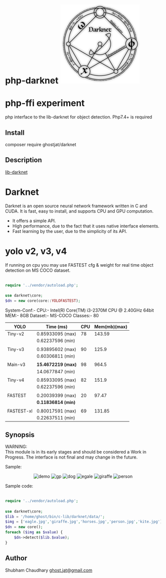 # php-darknet ![Darknet Logo](darknet.png)

php-ffi experiment
=========
php interface to the lib-darknet for object detection.
Php7.4+ is required

Install
---------
composer require ghostjat/darknet

Description
-----------
[lib-darknet](https://github.com/pjreddie/darknet) 

# Darknet #
Darknet is an open source neural network framework written in C and CUDA. It is fast, easy to install, and supports CPU and GPU computation.

* It offers a simple API.
* High performance, due to the fact that it uses native interface elements.
* Fast learning by the user, due to the simplicity of its API.
# yolo v2, v3, v4 #

If running on cpu you may use FASTEST cfg & weight for real time object detection on MS COCO dataset.
```php

require '../vendor/autoload.php';

use darknet\core;
$dn = new core(core::YOLOFASTEST);
```
System-Conf:- 
    CPU:- Intel(R) Core(TM) i3-2370M CPU @ 2.40GHz 64bit
    MEM:- 8GB
    Dataset:- MS-COCO Classes:- 80
   
|  YOLO     |   Time (ms)     |   CPU     | Mem(mb)(max)  |
|-----------|-----------------|-----------|---------------|
| Tiny-v2   | 0.85933095 (max)|   78      |     143.59    |
|           | 0.62237596 (min)|           |               |
|           |                 |           |               |
| Tiny-v3   | 0.93895602 (max)|   90      |     125.9     |
|           | 0.60306811 (min)|           |               |
|           |                 |           |               |
| Main-v3   | **15.4672219 (max)**|   98  |     964.5     |
|           | 14.0677847 (min)|           |               |
|           |                 |           |               |
| Tiny-v4   | 0.85933095 (max)|   82      |     151.9     |
|           | 0.62237596 (min)|           |               |
|           |                 |           |               |
| FASTEST   | 0.20039399 (max)|   20      |     97.47     |
|           | **0.11836814 (min)**|       |               |
|           |                 |           |               |
| FASTEST-xl| 0.80017591 (max)|   69      |     131.85    |
|           | 0.22637511 (min)|           |               |

Synopsis
--------
WARNING:  
This module is in its early stages and should be considered a Work in Progress.
The interface is not final and may change in the future.  

Sample:

<p align="center">
<img src="https://github.com/ghostjat/php-darknet/blob/main/php-darknet.gif" alt='demo'>
<img src="https://raw.github.com/ghostjat/php-darknet/master/temp/out/gp.jpg" alt="gp"/>
<img src ="https://raw.github.com/ghostjat/php-darknet/master/temp/out/dog.jpg" alt ="dog"/>
<img src ="https://raw.github.com/ghostjat/php-darknet/master/temp/out/eagle.jpg" alt ="egale"/>
<img src ="https://raw.github.com/ghostjat/php-darknet/master/temp/out/giraffe.jpg" alt ="giraffe"/>
<img src="https://raw.github.com/ghostjat/php-darknet/master/temp/out/person.jpg" alt="person"/>
</p>

Sample code:

```php

require '../vendor/autoload.php';

use darknet\core;
$lib = '/home/ghost/bin/c-lib/darknet/data/';
$img = ['eagle.jpg','giraffe.jpg','horses.jpg','person.jpg','kite.jpg'];
$dn = new core();
foreach ($img as $value) {
    $dn->detect($lib.$value);
}
```
Author
------
Shubham Chaudhary <ghost.jat@gmail.com>
